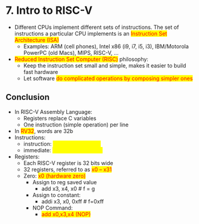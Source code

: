 # 7. Intro to RISC-V

* Different CPUs implement different sets of instructions. The set of instructions a particular CPU implements is an <mark style="color:red;">Instruction Set Architecture (ISA)</mark>&#x20;
  * Examples: ARM (cell phones), Intel x86 (i9, i7, i5, i3), IBM/Motorola PowerPC (old Macs), MIPS, RISC-V, ...
* <mark style="color:red;">Reduced Instruction Set Computer (RISC)</mark> philosophy:&#x20;
  * Keep the instruction set small and simple, makes it easier to build fast hardware&#x20;
  * Let software <mark style="color:red;">do complicated operations by composing simpler ones</mark>&#x20;

## Conclusion

* In RISC-V Assembly Language:
  * Registers replace C variables
  * One instruction (simple operation) per line
* In <mark style="color:red;">RV32</mark>, words are 32b
* Instructions:
  * instruction: <mark style="color:yellow;">opname rd, rs1, rs2</mark>
  * immediate: <mark style="color:yellow;">opname rd, rs1, imm</mark>
* Registers:
  * Each RISC-V register is 32 bits wide
  * 32 registers, referred to as <mark style="color:red;">x0 – x31</mark>
  * Zero: <mark style="color:red;">x0 (hardware zero)</mark>
    * Assign to reg saved value
      * add x3, x4, x0 # f = g
    * Assign to constant:
      * addi x3, x0, 0xff # f=0xff
    * NOP Command:
      * <mark style="color:red;">add x0,x3,x4 (NOP)</mark>
